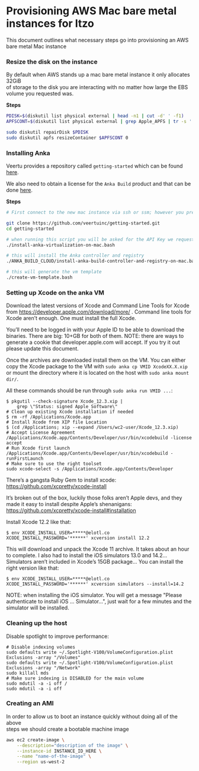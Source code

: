 # Provisioning AWS Mac bare metal instances for Itzo

This document outlines what necessary steps go into provisioning an AWS bare metal Mac instance

### Resize the disk on the instance

By default when AWS stands up a mac bare metal instance it only allocates 32GiB \
of storage to the disk you are interacting with no matter how large the EBS volume 
you requested was.

**Steps**

```bash
PDISK=$(diskutil list physical external | head -n1 | cut -d' ' -f1)
APFSCONT=$(diskutil list physical external | grep Apple_APFS | tr -s ' ' | cut -d' ' -f8)

sudo diskutil repairDisk $PDISK
sudo diskutil apfs resizeContainer $APFSCONT 0
```

### Installing Anka

Veertu provides a repository called `getting-started` which can be found [here](https://github.com/veertuinc/getting-started).

We also need to obtain a license for the `Anka Build` product and that can be done [here](https://veertu.com/getting-started-anka-trials/).

**Steps**

```bash
# First connect to the new mac instance via ssh or ssm; however you prefer

git clone https://github.com/veertuinc/getting-started.git
cd getting-started

# when running this script you will be asked for the API Key we requested for Anka Build
./install-anka-virtualization-on-mac.bash

# this will install the Anka controller and registry
./ANKA_BUILD_CLOUD/install-anka-build-controller-and-registry-on-mac.bash

# this will generate the vm template
./create-vm-template.bash
```

### Setting up Xcode on the anka VM

Download the latest versions of Xcode and Command Line Tools for Xcode from
https://developer.apple.com/download/more/ . Command line tools for Xcode
aren’t enough. One must install the full Xcode.


You’ll need to be logged in with your Apple ID to be able to download the
binaries. There are big: 10+GB for both of them. NOTE: there are ways to
generate a cookie that developer.apple.com will accept. If you try it out
please update this document.

Once the archives are downloaded install them on the VM. You can either copy
the Xcode package to the VM with `sudo anka cp VMID XcodeXX.X.xip` or mount
the directory where it is located on the host with `sudo anka mount dir/`.

All these commands should be run through `sudo anka run VMID ...`:

    $ pkgutil --check-signature Xcode_12.3.xip |
        grep \"Status: signed Apple Software\"
    # Clean up existing Xcode installation if needed
    $ rm -rf /Applications/Xcode.app
    # Install Xcode from XIP file Location
    $ (cd /Applications; xip --expand /Users/wc2-user/Xcode_12.3.xip)
    # Accept License Agreement
    /Applications/Xcode.app/Contents/Developer/usr/bin/xcodebuild -license accept
    # Run Xcode first launch
    /Applications/Xcode.app/Contents/Developer/usr/bin/xcodebuild -runFirstLaunch
    # Make sure to use the right toolset
    sudo xcode-select -s /Applications/Xcode.app/Contents/Developer

There’s a gangsta Ruby Gem to install xcode: https://github.com/xcpretty/xcode-install

It’s broken out of the box, luckily those folks aren’t Apple devs,
and they made it easy to install despite Apple’s shenanigans:
https://github.com/xcpretty/xcode-install#installation

Install Xcode 12.2 like that:

    $ env XCODE_INSTALL_USER=*****@elotl.co XCODE_INSTALL_PASSWORD='******' xcversion install 12.2

This will download and unpack the Xcode 11 archive. It takes about an hour to
complete. I also had to install the iOS simulators 13.0 and 14.2... Simulators
aren’t included in Xcode’s 15GB package... You can install the right version
like that:

    $ env XCODE_INSTALL_USER=*****@elotl.co XCODE_INSTALL_PASSWORD='******' xcversion simulators --install=14.2

NOTE: when installing the iOS simulator. You will get a message "Please
authenticate to install iOS ... Simulator...", just wait for a few minutes
and the simulator will be installed.

### Cleaning up the host

Disable spotlight to improve performance:

    # Disable indexing volumes
    sudo defaults write ~/.Spotlight-V100/VolumeConfiguration.plist Exclusions -array "/Volumes"
    sudo defaults write ~/.Spotlight-V100/VolumeConfiguration.plist Exclusions -array "/Network"
    sudo killall mds
    # Make sure indexing is DISABLED for the main volume
    sudo mdutil -a -i off /
    sudo mdutil -a -i off

### Creating an AMI

In order to allow us to boot an instance quickly without doing all of the above \
steps we should create a bootable machine image

```bash
aws ec2 create-image \
    --description="description of the image" \
    --instance-id INSTANCE_ID_HERE \
    --name "name-of-the-image" \
    --region us-west-2
```
